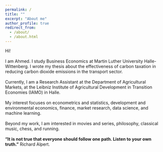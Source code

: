 ```yaml
---
permalink: /
title: ""
excerpt: "About me"
author_profile: true
redirect_from: 
  - /about/
  - /about.html
---
```


Hi! <br>
<br>
I am Ahmed. I study Business Economics at Martin Luther University Halle-Wittenberg. I wrote my thesis about the effectiveness of carbon taxation in reducing carbon dioxide emissions in the transport sector. <br>
<br>
Currently, I am a Research Assistant at the Department of Agricultural Markets, at the Leibniz Institute of Agricultural Development in Transition Economies (IAMO) in Halle. <br>
<br>
My interest focuses on econometrics and statistics, development and environmental economics, finance, market research, data science, and machine learning. <br>
<br>
Beyond my work, I am interested in movies and series, philosophy, classical music, chess, and running. <br>
<br>
**“It is not true that everyone should follow one path. Listen to your own truth.”** Richard Alpert.

